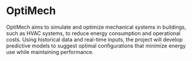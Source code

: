 # OptiMech
OptiMech aims to simulate and optimize mechanical systems in buildings, such as HVAC systems, to reduce energy consumption and operational costs. Using historical data and real-time inputs, the project will develop predictive models to suggest optimal configurations that minimize energy use while maintaining performance.
